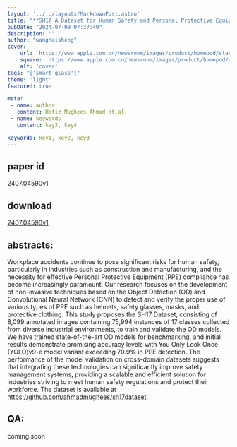 ```yaml
---
layout: '../../layouts/MarkdownPost.astro'
title: "**SH17 A Dataset for Human Safety and Personal Protective Equipment Detection in Manufacturing Industry**"
pubDate: "2024-07-09 07:37:49"
description: ''
author: "wanghaisheng"
cover:
    url: 'https://www.apple.com.cn/newsroom/images/product/homepod/standard/Apple-HomePod-hero-230118_big.jpg.large_2x.jpg'
    square: 'https://www.apple.com.cn/newsroom/images/product/homepod/standard/Apple-HomePod-hero-230118_big.jpg.large_2x.jpg'
    alt: 'cover'
tags: "['smart glass']"
theme: 'light'
featured: true

meta:
 - name: author
   content: Hafiz Mughees Ahmad et.al.
 - name: keywords
   content: key3, key4

keywords: key1, key2, key3
---
```


## paper id
2407.04590v1
## download
[2407.04590v1](http://arxiv.org/abs/2407.04590v1)
## abstracts:
Workplace accidents continue to pose significant risks for human safety, particularly in industries such as construction and manufacturing, and the necessity for effective Personal Protective Equipment (PPE) compliance has become increasingly paramount. Our research focuses on the development of non-invasive techniques based on the Object Detection (OD) and Convolutional Neural Network (CNN) to detect and verify the proper use of various types of PPE such as helmets, safety glasses, masks, and protective clothing. This study proposes the SH17 Dataset, consisting of 8,099 annotated images containing 75,994 instances of 17 classes collected from diverse industrial environments, to train and validate the OD models. We have trained state-of-the-art OD models for benchmarking, and initial results demonstrate promising accuracy levels with You Only Look Once (YOLO)v9-e model variant exceeding 70.9% in PPE detection. The performance of the model validation on cross-domain datasets suggests that integrating these technologies can significantly improve safety management systems, providing a scalable and efficient solution for industries striving to meet human safety regulations and protect their workforce. The dataset is available at https://github.com/ahmadmughees/sh17dataset.
## QA:
coming soon
